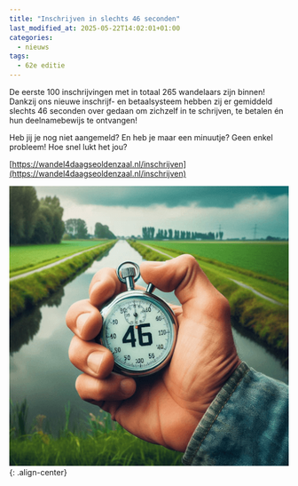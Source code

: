 ```yaml
---
title: "Inschrijven in slechts 46 seconden"
last_modified_at: 2025-05-22T14:02:01+01:00
categories:
  - nieuws
tags:
  - 62e editie
---
```


De eerste 100 inschrijvingen met in totaal 265 wandelaars zijn binnen! Dankzij ons nieuwe inschrijf- en betaalsysteem hebben zij er gemiddeld slechts 46 seconden over gedaan om zichzelf in te schrijven, te betalen én hun deelnamebewijs te ontvangen!  

Heb jij je nog niet aangemeld? En heb je maar een minuutje? Geen enkel probleem! Hoe snel lukt het jou?  

[https://wandel4daagseoldenzaal.nl/inschrijven](https://wandel4daagseoldenzaal.nl/inschrijven)

![Stopwatch 46 seconden](/assets/images/news/2025/stopwatch46seconden.png){: .align-center}  